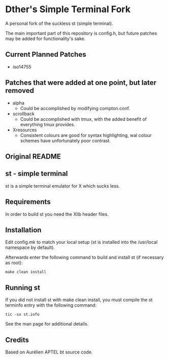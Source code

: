 # Dther's Simple Terminal Fork
A personal fork of the suckless st (simple terminal). 

The main important part of this repository is config.h, but
future patches may be added for functionality's sake.

## Current Planned Patches
   * iso14755
    
## Patches that were added at one point, but later removed
   * alpha
        * Could be accomplished by modifying compton.conf.
   * scrollback
        * Could be accomplished with tmux, with the added benefit of
            everything tmux provides.
   * Xresources
        * Consistent colours are good for syntax highlighting, wal
            colour schemes have unfortunately poor contrast.

Original README
--------------------
st - simple terminal
--------------------
st is a simple terminal emulator for X which sucks less.


Requirements
------------
In order to build st you need the Xlib header files.


Installation
------------
Edit config.mk to match your local setup (st is installed into
the /usr/local namespace by default).

Afterwards enter the following command to build and install st (if
necessary as root):

    make clean install


Running st
----------
If you did not install st with make clean install, you must compile
the st terminfo entry with the following command:

    tic -sx st.info

See the man page for additional details.

Credits
-------
Based on Aurélien APTEL <aurelien dot aptel at gmail dot com> bt source code.

